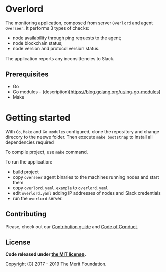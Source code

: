 # Overlord

The monitoring application, composed from server `Overlord` and agent `Overseer`.
It performs 3 types of checks:
- node availability through ping requests to the agent;
- node blockchain status;
- node version and protocol version status.

The application reports any inconsittencies to Slack.

## Prerequisites

* Go
* Go modules - (description)[https://blog.golang.org/using-go-modules]
* Make 

# Getting started

With `Go`, `Make` and `Go modules` configured, clone the repository and change direcory to the neewe folder.
Then execute `make bootstrap` to install all dependencies required

To compile project, use `make` command.

To run the application:
- build project
- copy `overseer` agent binaries to the machines running nodes and start them
- copy `overlord.yaml.example` to `overlord.yaml`
- edit `overlord.yaml` adding IP addresses of nodes and Slack credentials
- run the `overlord` server.

## Contributing

Please, check out our [Contribution guide](./CONTRIBUTING.md) and [Code of Conduct](./CODE_OF_CONDUCT.md).

## License

**Code released under [the MIT license](./LICENSE).**

Copyright (C) 2017 - 2019 The Merit Foundation.